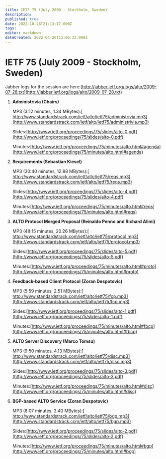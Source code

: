 ```yaml
---
title: IETF 75 (July 2009 - Stockholm, Sweden)
description:
published: true
date: 2022-10-26T21:13:17.000Z
tags:
editor: markdown
dateCreated: 2022-04-26T13:06:23.000Z
---
```


# IETF 75 (July 2009 - Stockholm, Sweden)

Jabber logs for the session are here:[​http://jabber.ietf.org/logs/alto/2009-07-28.txt](http://jabber.ietf.org/logs/alto/2009-07-28.txt)

1. **Administrivia (Chairs)**

   MP3 (3:12 minutes, 1.34 MBytes):[​http://www.standardstrack.com/ietf/alto/ietf75/administrivia.mp3](http://www.standardstrack.com/ietf/alto/ietf75/administrivia.mp3)

   Slides:[​http://www.ietf.org/proceedings/75/slides/alto-0.pdf](http://www.ietf.org/proceedings/75/slides/alto-0.pdf)

   Minutes:[​http://www.ietf.org/proceedings/75/minutes/alto.html#agenda](http://www.ietf.org/proceedings/75/minutes/alto.html#agenda)

2. **Requirements (Sebastian Kiesel)**

   MP3 (30:40 minutes, 12.88 MBytes):[​http://www.standardstrack.com/ietf/alto/ietf75/reqs.mp3](http://www.standardstrack.com/ietf/alto/ietf75/reqs.mp3)

   Slides:[​http://www.ietf.org/proceedings/75/slides/alto-4.pdf](http://www.ietf.org/proceedings/75/slides/alto-4.pdf)

   Minutes:[​http://www.ietf.org/proceedings/75/minutes/alto.html#reqs](http://www.ietf.org/proceedings/75/minutes/alto.html#reqs)

3. **ALTO Protocol Merged Proposal (Reinaldo Penno and Richard Alimi)**

   MP3 (48:15 minutes, 20.26 MBytes):[​http://www.standardstrack.com/ietf/alto/ietf75/protocol.mp3](http://www.standardstrack.com/ietf/alto/ietf75/protocol.mp3)

   Slides:[​http://www.ietf.org/proceedings/75/slides/alto-5.pdf](http://www.ietf.org/proceedings/75/slides/alto-5.pdf)

   Minutes:[​http://www.ietf.org/proceedings/75/minutes/alto.html#proto](http://www.ietf.org/proceedings/75/minutes/alto.html#proto)

4. **Feedback-based Client Protocol (Zoran Despotovic)**

   MP3 (5:59 minutes, 2.51 MBytes):[​http://www.standardstrack.com/ietf/alto/ietf75/fcp.mp3](http://www.standardstrack.com/ietf/alto/ietf75/fcp.mp3)

   Slides:[​http://www.ietf.org/proceedings/75/slides/alto-1.pdf](http://www.ietf.org/proceedings/75/slides/alto-1.pdf)

   Minutes:[​http://www.ietf.org/proceedings/75/minutes/alto.html#fbcp](http://www.ietf.org/proceedings/75/minutes/alto.html#fbcp)

5. **ALTO Server Discovery (Marco Tomsu)**

   MP3 (9:50 minutes, 4.13 MBytes):[​http://www.standardstrack.com/ietf/alto/ietf75/disc.mp3](http://www.standardstrack.com/ietf/alto/ietf75/disc.mp3)

   Slides:[​http://www.ietf.org/proceedings/75/slides/alto-3.pdf](http://www.ietf.org/proceedings/75/slides/alto-3.pdf)

   Minutes:[​http://www.ietf.org/proceedings/75/minutes/alto.html#disc](http://www.ietf.org/proceedings/75/minutes/alto.html#disc)

6. **BGP-based ALTO Service (Zoran Despotovic)**

   MP3 (8:07 minutes, 3.40 MBytes):[​http://www.standardstrack.com/ietf/alto/ietf75/bgp.mp3](http://www.standardstrack.com/ietf/alto/ietf75/bgp.mp3)

   Slides:[​http://www.ietf.org/proceedings/75/slides/alto-2.pdf](http://www.ietf.org/proceedings/75/slides/alto-2.pdf)

   Minutes:[​http://www.ietf.org/proceedings/75/minutes/alto.html#bgp](http://www.ietf.org/proceedings/75/minutes/alto.html#bgp)
